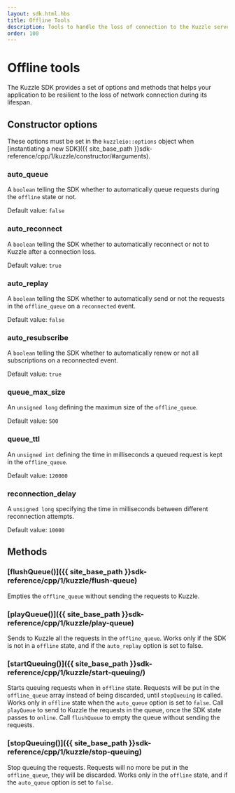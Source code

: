 ```yaml
---
layout: sdk.html.hbs
title: Offline Tools
description: Tools to handle the loss of connection to the Kuzzle server
order: 100
---
```


# Offline tools

The Kuzzle SDK provides a set of options and methods that helps your application to be resilient to the loss of network connection
during its lifespan.   

## Constructor options

These options must be set in the `kuzzleio::options` object when [instantiating a new SDK]({{ site_base_path }}sdk-reference/cpp/1/kuzzle/constructor/#arguments).

### auto_queue

A `boolean` telling the SDK whether to automatically queue requests during the `offline` state or not.

Default value: `false`

### auto_reconnect

A `boolean` telling the SDK whether to automatically reconnect or not to Kuzzle after a connection loss.

Default value: `true`

### auto_replay

A `boolean` telling the SDK whether to automatically send or not the requests in the `offline_queue` on a
`reconnected` event.

Default value: `false`

### auto_resubscribe

A `boolean` telling the SDK whether to automatically renew or not all subscriptions on a reconnected event.

Default value: `true`

### queue_max_size

An `unsigned long` defining the maximun size of the `offline_queue`.

Default value: `500`

### queue_ttl

An `unsigned int` defining the time in milliseconds a queued request is kept in the `offline_queue`.

Default value: `120000`

### reconnection_delay 	

A `unsigned long` specifying the time in milliseconds between different reconnection attempts.

Default value: `10000`

## Methods

### [flushQueue()]({{ site_base_path }}sdk-reference/cpp/1/kuzzle/flush-queue)

Empties the `offline_queue` without sending the requests to Kuzzle.

### [playQueue()]({{ site_base_path }}sdk-reference/cpp/1/kuzzle/play-queue)

Sends to Kuzzle all the requests in the `offline_queue`. Works only if the SDK is not in a `offline` state, and if the 
`auto_replay` option is set to false.

### [startQueuing()]({{ site_base_path }}sdk-reference/cpp/1/kuzzle/start-queuing/)

Starts queuing requests when in `offline` state. Requests will be put in the `offline_queue` array instead of being discarded, until `stopQueuing` is called.
Works only in `offline` state when the `auto_queue` option is set to `false`. Call `playQueue` to send to Kuzzle the
requests in the queue, once the SDK state passes to `online`. Call `flushQueue` to empty the queue without sending the requests.

### [stopQueuing()]({{ site_base_path }}sdk-reference/cpp/1/kuzzle/stop-queuing)

Stop queuing the requests. Requests will no more be put in the `offline_queue`, they will be discarded.
Works only in the `offline` state, and if the `auto_queue` option is set to `false`.
